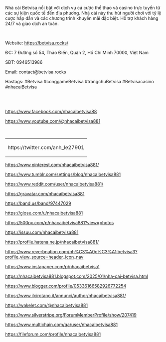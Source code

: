 <p><span style="font-weight: 400;">Nh&agrave; c&aacute;i Betvisa nổi bật với dịch vụ c&aacute; cược thể thao v&agrave; casino trực tuyến từ c&aacute;c sự kiện quốc tế đến địa phương. Nh&agrave; c&aacute;i n&agrave;y thu h&uacute;t người chơi với tỷ lệ cược hấp dẫn v&agrave; c&aacute;c chương tr&igrave;nh khuyến m&atilde;i đặc biệt. Hỗ trợ kh&aacute;ch h&agrave;ng 24/7 v&agrave; giao dịch an to&agrave;n.</span></p>
<p>&nbsp;</p>
<p><span style="font-weight: 400;">Website: </span><a href="https://betvisa.rocks/"><span style="font-weight: 400;">https://betvisa.rocks/</span></a></p>
<p><span style="font-weight: 400;">ĐC: 7 Đường số 54, Thảo Điền, Quận 2, Hồ Ch&iacute; Minh 70000, Việt Nam&nbsp;&nbsp;&nbsp;&nbsp;&nbsp;&nbsp;&nbsp;</span></p>
<p><span style="font-weight: 400;">SĐT: 0946513986&nbsp;&nbsp;&nbsp;&nbsp;&nbsp;</span></p>
<p><span style="font-weight: 400;">Email: contact@betvisa.rocks&nbsp;&nbsp;&nbsp;&nbsp;</span></p>
<p><span style="font-weight: 400;">Hastags: #Betvisa #conggameBetvisa #trangchuBetvisa #Betvisacasino #nhacaiBetvisa</span></p>
<p><br /><br /></p>
<p><a href="https://www.facebook.com/nhacaibetvisa88"><span style="font-weight: 400;">https://www.facebook.com/nhacaibetvisa88</span></a></p>
<p><a href="https://www.youtube.com/@nhacaibetvisa881"><span style="font-weight: 400;">https://www.youtube.com/@nhacaibetvisa881</span></a></p>
<p>&nbsp;</p>
<table>
<tbody>
<tr>
<td>
<p><span style="font-weight: 400;">https://twitter.com/anh_le27901</span></p>
</td>
</tr>
</tbody>
</table>
<p><a href="https://www.pinterest.com/nhacaibetvisa881/"><span style="font-weight: 400;">https://www.pinterest.com/nhacaibetvisa881/</span></a></p>
<p><a href="https://www.tumblr.com/settings/blog/nhacaibetvisa881"><span style="font-weight: 400;">https://www.tumblr.com/settings/blog/nhacaibetvisa881</span></a></p>
<p><a href="https://www.reddit.com/user/nhacaibetvisa881/"><span style="font-weight: 400;">https://www.reddit.com/user/nhacaibetvisa881/</span></a></p>
<p><a href="https://gravatar.com/nhacaibetvisa881"><span style="font-weight: 400;">https://gravatar.com/nhacaibetvisa881</span></a></p>
<p><a href="https://band.us/band/97447029"><span style="font-weight: 400;">https://band.us/band/97447029</span></a></p>
<p><a href="https://glose.com/u/nhacaibetvisa881"><span style="font-weight: 400;">https://glose.com/u/nhacaibetvisa881</span></a></p>
<p><a href="https://500px.com/p/nhacaibetvisa881?view=photos"><span style="font-weight: 400;">https://500px.com/p/nhacaibetvisa881?view=photos</span></a></p>
<p><a href="https://issuu.com/nhacaibetvisa881"><span style="font-weight: 400;">https://issuu.com/nhacaibetvisa881</span></a></p>
<p><a href="https://profile.hatena.ne.jp/nhacaibetvisa881/"><span style="font-weight: 400;">https://profile.hatena.ne.jp/nhacaibetvisa881/</span></a></p>
<p><a href="https://www.reverbnation.com/nh%C3%A0c%C3%A1ibetvisa3?profile_view_source=header_icon_nav"><span style="font-weight: 400;">https://www.reverbnation.com/nh%C3%A0c%C3%A1ibetvisa3?profile_view_source=header_icon_nav</span></a></p>
<p><a href="https://www.instapaper.com/p/nhacaibetvisa1"><span style="font-weight: 400;">https://www.instapaper.com/p/nhacaibetvisa1</span></a></p>
<p><a href="https://nhacaibetvisa881.blogspot.com/2025/01/nha-cai-betvisa.html"><span style="font-weight: 400;">https://nhacaibetvisa881.blogspot.com/2025/01/nha-cai-betvisa.html</span></a></p>
<p><a href="https://www.blogger.com/profile/05336166582926772254"><span style="font-weight: 400;">https://www.blogger.com/profile/05336166582926772254</span></a></p>
<p><a href="https://www.ilcirotano.it/annunci/author/nhacaibetvisa881/"><span style="font-weight: 400;">https://www.ilcirotano.it/annunci/author/nhacaibetvisa881/</span></a></p>
<p><a href="https://wakelet.com/@nhacaibetvisa881"><span style="font-weight: 400;">https://wakelet.com/@nhacaibetvisa881</span></a></p>
<p><a href="https://www.silverstripe.org/ForumMemberProfile/show/207419"><span style="font-weight: 400;">https://www.silverstripe.org/ForumMemberProfile/show/207419</span></a></p>
<p><a href="https://www.multichain.com/qa/user/nhacaibetvisa881"><span style="font-weight: 400;">https://www.multichain.com/qa/user/nhacaibetvisa881</span></a></p>
<p><a href="https://fileforum.com/profile/nhacaibetvisa881"><span style="font-weight: 400;">https://fileforum.com/profile/nhacaibetvisa881</span></a></p>
<p>&nbsp;</p>